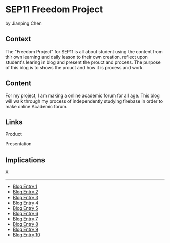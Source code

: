 # SEP11 Freedom Project
by Jianping Chen

## Context
The "Freedom Project" for SEP11 is all about student using the content from thir own learning and daily leason to their own creation, reflect upon student's learing in blog and present the prouct and process. The purpose of this blog is to shows the prouct and how it is process and work.

## Content
For my project, I am making a online academic forum for all age. This blog will walk through my process of independently studying firebase in order to make online Academic forum.

## Links

Product

Presentation
  
## Implications
X

---

* [Blog Entry 1](entries/entry01.md)
* [Blog Entry 2](entries/entry02.md)
* [Blog Entry 3](entries/entry03.md)
* [Blog Entry 4](entries/entry04.md)
* [Blog Entry 5](entries/entry05.md)
* [Blog Entry 6](entries/entry06.md)
* [Blog Entry 7](entries/entry07.md)
* [Blog Entry 8](entries/entry08.md)
* [Blog Entry 9](entries/entry09.md)
* [Blog Entry 10](entries/entry10.md)
